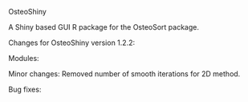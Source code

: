 OsteoShiny

A Shiny based GUI R package for the OsteoSort package.

Changes for OsteoShiny version 1.2.2:


Modules:




Minor changes:
Removed number of smooth iterations for 2D method. 

Bug fixes: